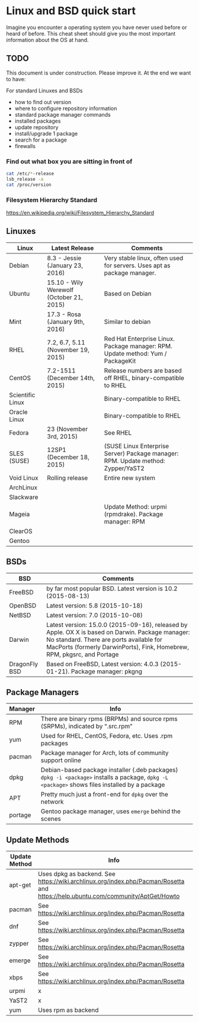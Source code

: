 # Linux and BSD quick start
Imagine you encounter a operating system you have never used before or heard of
before. This cheat sheet should give you the most important information about
the OS at hand.

## TODO

This document is under construction. Please improve it.  At the end we want to
have:

For standard Linuxes and BSDs
* how to find out version
* where to configure repository information
* standard package manager commands
* installed packages
* update repository
* install/upgrade 1 package
* search for a package
* firewalls

### Find out what box you are sitting in front of

```bash
cat /etc/*-release
lsb_release -a
cat /proc/version
```

### Filesystem Hierarchy Standard

https://en.wikipedia.org/wiki/Filesystem_Hierarchy_Standard

## Linuxes

Linux            | Latest Release                           | Comments
-----------------|------------------------------------------|-----------------
Debian 		       | 8.3 - Jessie (January 23, 2016)          | Very stable linux, often used for servers. Uses apt as package manager.
Ubuntu     		   | 15.10 - Wily Werewolf (October 21, 2015) | Based on Debian
Mint		         | 17.3 - Rosa (January 9th, 2016)          | Similar to debian
RHEL             | 7.2, 6.7, 5.11 (November 19, 2015)       | Red Hat Enterprise Linux. Package manager: RPM. Update method: Yum / PackageKit
CentOS		       | 7.2-1511 (December 14th, 2015)           | Release numbers are based off RHEL, binary-compatible to RHEL
Scientific Linux |                                          | Binary-compatible to RHEL
Oracle Linux     |                                          | Binary-compatible to RHEL
Fedora		       | 23 (November 3rd, 2015)                  | See RHEL
SLES (SUSE)	     | 12SP1 (December 18, 2015)                | (SUSE Linux Enterprise Server) Package manager: RPM. Update method: Zypper/YaST2
Void Linux 	     | Rolling release                          | Entire new system
ArchLinux        |                                          |
Slackware        |                                          |
Mageia           |                                          | Update Method: urpmi (rpmdrake). Package manager: RPM
ClearOS          |                                          |
Gentoo           |                                          |


## BSDs
BSD           | Comments
--------------| -------------
FreeBSD		    | by far most popular BSD. Latest version is 10.2 (2015-08-13)
OpenBSD		    | Latest version: 5.8 (2015-10-18)
NetBSD		    | Latest version: 7.0 (2015-10-08)
Darwin		    | Latest version: 15.0.0 (2015-09-16), released by Apple. OX X is based on Darwin. Package manager: No standard. There are ports available for MacPorts (formerly DarwinPorts), Fink, Homebrew, RPM, pkgsrc, and Portage
DragonFly BSD | Based on FreeBSD, Latest version: 4.0.3 (2015-01-21). Package manager: pkgng


## Package Managers

Manager | Info
--------|------------
RPM     | There are binary rpms (BRPMs) and source rpms (SRPMs), indicated by “.src.rpm”
yum     | Used for RHEL, CentOS, Fedora, etc. Uses .rpm packages
pacman  | Package manager for Arch, lots of community support online
dpkg    | Debian-based package installer (.deb packages) `dpkg -i <package>` installs a package, `dpkg -L <package>` shows files installed by a package
APT     | Pretty much just a front-end for `dpkg` over the network
portage | Gentoo package manager, uses `emerge` behind the scenes


## Update Methods

Update Method | Info
--------------|----------
apt-get       | Uses dpkg as backend. See https://wiki.archlinux.org/index.php/Pacman/Rosetta and https://help.ubuntu.com/community/AptGet/Howto
pacman        | See https://wiki.archlinux.org/index.php/Pacman/Rosetta
dnf           | See https://wiki.archlinux.org/index.php/Pacman/Rosetta
zypper        | See https://wiki.archlinux.org/index.php/Pacman/Rosetta
emerge        | See https://wiki.archlinux.org/index.php/Pacman/Rosetta
xbps          | See https://wiki.archlinux.org/index.php/Pacman/Rosetta
urpmi         | x
YaST2         | x
yum           | Uses rpm as backend
